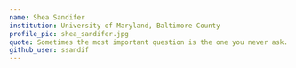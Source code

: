 ```yaml
---
name: Shea Sandifer
institution: University of Maryland, Baltimore County
profile_pic: shea_sandifer.jpg
quote: Sometimes the most important question is the one you never ask.
github_user: ssandif
---
```

